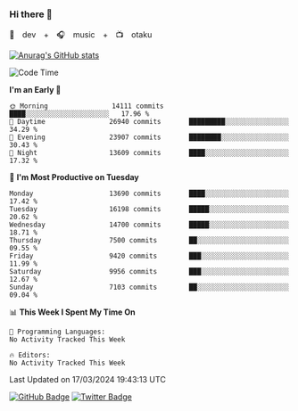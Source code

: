 ### Hi there 👋

🚀　dev　+　🎧　music　+　📺　otaku


[![Anurag's GitHub stats](https://github-readme-stats.vercel.app/api?username=koheitasaka&count_private=true&show_icons=true&theme=monokai)](https://github.com/koheitasaka/github-readme-stats)

<!--START_SECTION:waka-->
![Code Time](http://img.shields.io/badge/Code%20Time-1%2C161%20hrs%2023%20mins-blue)

**I'm an Early 🐤** 

```text
🌞 Morning                14111 commits       ████░░░░░░░░░░░░░░░░░░░░░   17.96 % 
🌆 Daytime                26940 commits       █████████░░░░░░░░░░░░░░░░   34.29 % 
🌃 Evening                23907 commits       ████████░░░░░░░░░░░░░░░░░   30.43 % 
🌙 Night                  13609 commits       ████░░░░░░░░░░░░░░░░░░░░░   17.32 % 
```
📅 **I'm Most Productive on Tuesday** 

```text
Monday                   13690 commits       ████░░░░░░░░░░░░░░░░░░░░░   17.42 % 
Tuesday                  16198 commits       █████░░░░░░░░░░░░░░░░░░░░   20.62 % 
Wednesday                14700 commits       █████░░░░░░░░░░░░░░░░░░░░   18.71 % 
Thursday                 7500 commits        ██░░░░░░░░░░░░░░░░░░░░░░░   09.55 % 
Friday                   9420 commits        ███░░░░░░░░░░░░░░░░░░░░░░   11.99 % 
Saturday                 9956 commits        ███░░░░░░░░░░░░░░░░░░░░░░   12.67 % 
Sunday                   7103 commits        ██░░░░░░░░░░░░░░░░░░░░░░░   09.04 % 
```


📊 **This Week I Spent My Time On** 

```text
💬 Programming Languages: 
No Activity Tracked This Week

🔥 Editors: 
No Activity Tracked This Week
```


 Last Updated on 17/03/2024 19:43:13 UTC
<!--END_SECTION:waka-->

[![GitHub Badge](https://img.shields.io/badge/GitHub-100000?style=for-the-badge&logo=github&logoColor=white)](https://github.com/koheitasaka)
[![Twitter Badge](https://img.shields.io/badge/Twitter-1DA1F2?style=for-the-badge&logo=twitter&logoColor=white)](https://twitter.com/sleep_asleep_)
